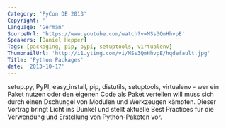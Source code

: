 ```yaml
---
Category: 'PyCon DE 2013'
Copyright: ''
Language: 'German'
SourceUrl: 'https://www.youtube.com/watch?v=MSs3QmHhvpE'
Speakers: [Daniel Hepper]
Tags: [packaging, pip, pypi, setuptools, virtualenv]
ThumbnailUrl: 'http://i1.ytimg.com/vi/MSs3QmHhvpE/hqdefault.jpg'
Title: 'Python Packages'
date: '2013-10-17'
---
```

setup.py, PyPI, easy_install, pip, distutils, setuptools, virtualenv - wer ein Paket nutzen oder den eigenen Code als Paket verteilen will muss sich durch einen Dschungel von Modulen und Werkzeugen kämpfen. Dieser Vortrag bringt Licht ins Dunkel und stellt aktuelle Best Practices für die Verwendung und Erstellung von Python-Paketen vor.